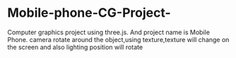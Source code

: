 # Mobile-phone-CG-Project-
Computer graphics project using three.js. And project name is Mobile Phone. camera rotate around the object,using texture,texture will change on the screen and also lighting position will rotate
